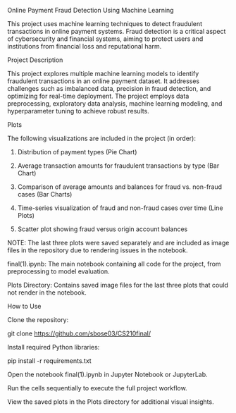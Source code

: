Online Payment Fraud Detection Using Machine Learning


This project uses machine learning techniques to detect fraudulent transactions in online payment systems. Fraud detection is a critical aspect of cybersecurity and financial systems, aiming to protect users and institutions from financial loss and reputational harm.

Project Description

This project explores multiple machine learning models to identify fraudulent transactions in an online payment dataset. It addresses challenges such as imbalanced data, precision in fraud detection, and optimizing for real-time deployment. The project employs data preprocessing, exploratory data analysis, machine learning modeling, and hyperparameter tuning to achieve robust results.

Plots

The following visualizations are included in the project (in order):

1. Distribution of payment types (Pie Chart)

2. Average transaction amounts for fraudulent transactions by type (Bar Chart)

3. Comparison of average amounts and balances for fraud vs. non-fraud cases (Bar Charts)

4. Time-series visualization of fraud and non-fraud cases over time (Line Plots)

5. Scatter plot showing fraud versus origin account balances

NOTE: The last three plots were saved separately and are included as image files in the repository due to rendering issues in the notebook.


final(1).ipynb: The main notebook containing all code for the project, from preprocessing to model evaluation.

Plots Directory: Contains saved image files for the last three plots that could not render in the notebook.

How to Use

Clone the repository:

git clone https://github.com/sbose03/CS210final/

Install required Python libraries:

pip install -r requirements.txt  

Open the notebook final(1).ipynb in Jupyter Notebook or JupyterLab.

Run the cells sequentially to execute the full project workflow.

View the saved plots in the Plots directory for additional visual insights.


